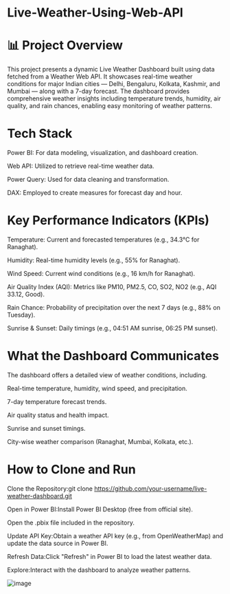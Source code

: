 # Live-Weather-Using-Web-API

# 📊 Project Overview

This project presents a dynamic Live Weather Dashboard built using data fetched from a Weather Web API. It showcases real-time weather conditions for major Indian cities — Delhi, Bengaluru, Kolkata, Kashmir, and Mumbai — along with a 7-day forecast. The dashboard provides comprehensive weather insights including temperature trends, humidity, air quality, and rain chances, enabling easy monitoring of weather patterns.
# Tech Stack

Power BI: For data modeling, visualization, and dashboard creation.

Web API: Utilized to retrieve real-time weather data.

Power Query: Used for data cleaning and transformation.

DAX: Employed to create measures for forecast day and hour.

# Key Performance Indicators (KPIs)

Temperature: Current and forecasted temperatures (e.g., 34.3°C for Ranaghat).

Humidity: Real-time humidity levels (e.g., 55% for Ranaghat).

Wind Speed: Current wind conditions (e.g., 16 km/h for Ranaghat).

Air Quality Index (AQI): Metrics like PM10, PM2.5, CO, SO2, NO2 (e.g., AQI 33.12, Good).

Rain Chance: Probability of precipitation over the next 7 days (e.g., 88% on Tuesday).

Sunrise & Sunset: Daily timings (e.g., 04:51 AM sunrise, 06:25 PM sunset).

# What the Dashboard Communicates

The dashboard offers a detailed view of weather conditions, including.

Real-time temperature, humidity, wind speed, and precipitation.

7-day temperature forecast trends.

Air quality status and health impact.

Sunrise and sunset timings.

City-wise weather comparison (Ranaghat, Mumbai, Kolkata, etc.).


# How to Clone and Run
Clone the Repository:git clone https://github.com/your-username/live-weather-dashboard.git

Open in Power BI:Install Power BI Desktop (free from official site).

Open the .pbix file included in the repository.

Update API Key:Obtain a weather API key (e.g., from OpenWeatherMap) and update the data source in Power BI.

Refresh Data:Click "Refresh" in Power BI to load the latest weather data.

Explore:Interact with the dashboard to analyze weather patterns.


![image](https://github.com/user-attachments/assets/13941ec1-0aa1-4e91-9fc1-a0d1e2640511)


